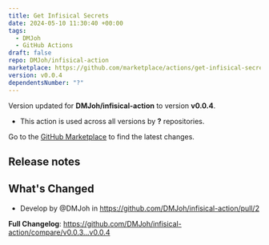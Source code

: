 ```yaml
---
title: Get Infisical Secrets
date: 2024-05-10 11:30:40 +00:00
tags:
  - DMJoh
  - GitHub Actions
draft: false
repo: DMJoh/infisical-action
marketplace: https://github.com/marketplace/actions/get-infisical-secrets
version: v0.0.4
dependentsNumber: "?"
---
```



Version updated for **DMJoh/infisical-action** to version **v0.0.4**.
- This action is used across all versions by **?** repositories.

Go to the [GitHub Marketplace](https://github.com/marketplace/actions/get-infisical-secrets) to find the latest changes.

## Release notes

## What's Changed
* Develop by @DMJoh in https://github.com/DMJoh/infisical-action/pull/2


**Full Changelog**: https://github.com/DMJoh/infisical-action/compare/v0.0.3...v0.0.4
